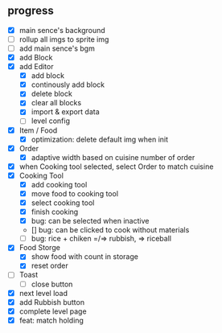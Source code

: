 ## progress

- [x] main sence's background
- [ ] rollup all imgs to sprite img
- [ ] add main sence's bgm
- [x] add Block
- [x] add Editor
  - [x] add block
  - [x] continously add block
  - [x] delete block
  - [x] clear all blocks
  - [x] import & export data
  - [ ] level config
- [x] Item / Food
  - [x] optimization: delete default img when init
- [x] Order
  - [x] adaptive width based on cuisine number of order
- [x] when Cooking tool selected, select Order to match cuisine
- [x] Cooking Tool
  - [x] add cooking tool
  - [x] move food to cooking tool
  - [x] select cooking tool
  - [x] finish cooking
  - [x] bug: can be selected when inactive
  - [] bug: can be clicked to cook without materials
  - [ ] bug: rice + chiken =/=> rubbish, => riceball
- [x] Food Storge
  - [x] show food with count in storage
  - [x] reset order
- [ ] Toast
  - [ ] close button
- [x] next level load
- [x] add Rubbish button
- [x] complete level page
- [x] feat: match holding